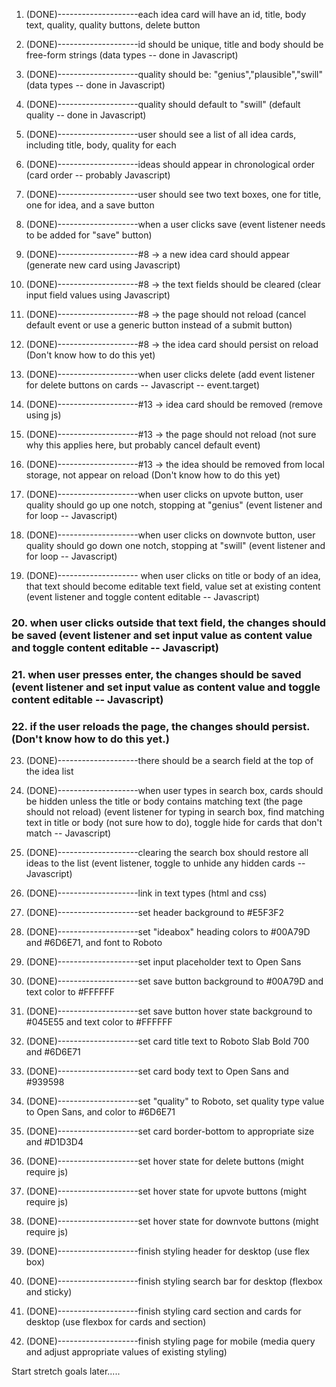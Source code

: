 1. (DONE)--------------------each idea card will have an id, title, body text, quality, quality buttons, delete button

2. (DONE)--------------------id should be unique, title and body should be free-form strings (data types -- done in Javascript)

3. (DONE)--------------------quality should be: "genius","plausible","swill" (data types -- done in Javascript)

4. (DONE)--------------------quality should default to "swill" (default quality -- done in Javascript)

5. (DONE)--------------------user should see a list of all idea cards, including title, body, quality for each

6. (DONE)--------------------ideas should appear in chronological order (card order -- probably Javascript)

7. (DONE)--------------------user should see two text boxes, one for title, one for idea, and a save button

8. (DONE)--------------------when a user clicks save (event listener needs to be added for "save" button)

9. (DONE)--------------------#8 -> a new idea card should appear (generate new card using Javascript)

10. (DONE)--------------------#8 -> the text fields should be cleared (clear input field values using Javascript)

11. (DONE)--------------------#8 -> the page should not reload (cancel default event or use a generic button instead of a submit button)

12. (DONE)--------------------#8 -> the idea card should persist on reload (Don't know how to do this yet)

13. (DONE)--------------------when user clicks delete (add event listener for delete buttons on cards -- Javascript -- event.target)

14. (DONE)--------------------#13 -> idea card should be removed (remove using js)

15. (DONE)--------------------#13 -> the page should not reload (not sure why this applies here, but probably cancel default event)

16. (DONE)--------------------#13 -> the idea should be removed from local storage, not appear on reload (Don't know how to do this yet)

17. (DONE)--------------------when user clicks on upvote button, user quality should go up one notch, stopping at "genius" (event listener and for loop -- Javascript)

18. (DONE)--------------------when user clicks on downvote button, user quality should go down one notch, stopping at "swill" (event listener and for loop -- Javascript)

19. (DONE)-------------------- when user clicks on title or body of an idea, that text should become editable text field, value set at existing content (event listener and toggle content editable -- Javascript)

### **20. when user clicks outside that text field, the changes should be saved (event listener and set input value as content value and toggle content editable -- Javascript)**

### **21. when user presses enter, the changes should be saved (event listener and set input value as content value and toggle content editable -- Javascript)**

### **22. if the user reloads the page, the changes should persist. (Don't know how to do this yet.)**

23. (DONE)--------------------there should be a search field at the top of the idea list

24. (DONE)--------------------when user types in search box, cards should be hidden unless the title or body contains matching text (the page should not reload) (event listener for typing in search box, find matching text in title or body (not sure how to do), toggle hide for cards that don't match -- Javascript)

25. (DONE)--------------------clearing the search box should restore all ideas to the list (event listener, toggle to unhide any hidden cards -- Javascript)

26. (DONE)--------------------link in text types (html and css)

27. (DONE)--------------------set header background to #E5F3F2

28. (DONE)--------------------set "ideabox" heading colors to #00A79D and #6D6E71, and font to Roboto

29. (DONE)--------------------set input placeholder text to Open Sans

30. (DONE)--------------------set save button background to #00A79D and text color to #FFFFFF

31. (DONE)--------------------set save button hover state background to #045E55 and text color to #FFFFFF

32. (DONE)--------------------set card title text to Roboto Slab Bold 700 and #6D6E71

33. (DONE)--------------------set card body text to Open Sans and #939598

34. (DONE)--------------------set "quality" to Roboto, set quality type value to Open Sans, and color to #6D6E71

35. (DONE)--------------------set card border-bottom to appropriate size and #D1D3D4

36. (DONE)--------------------set hover state for delete buttons (might require js)

37. (DONE)--------------------set hover state for upvote buttons (might require js)

38. (DONE)--------------------set hover state for downvote buttons (might require js)

39. (DONE)--------------------finish styling header for desktop (use flex box)

40. (DONE)--------------------finish styling search bar for desktop (flexbox and sticky)

41. (DONE)--------------------finish styling card section and cards for desktop (use flexbox for cards and section)

42. (DONE)--------------------finish styling page for mobile (media query and adjust appropriate values of existing styling)

Start stretch goals later.....
